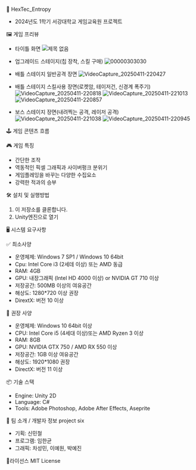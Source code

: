 📌 HexTec_Entropy
 - 2024년도 1학기 서강대학교 게임교육원 프로젝트


🖼️ 게임 프리뷰
- 타이틀 화면
![제목 없음](https://github.com/user-attachments/assets/688aa14f-fe2f-4e18-8aff-e7227aa4f13f)
- 업그레이드 스테이지(칩 장착, 스킬 구매)
![00000303030](https://github.com/user-attachments/assets/72b33464-cc94-40d0-b5e2-1afc597283c6)

- 배틀 스테이지 일반공격 장면
![VideoCapture_20250411-220427](https://github.com/user-attachments/assets/7e1d560e-1e04-45b0-a9fe-9d68cd92cb5e)

- 배틀 스테이지 스킬사용 장면(로켓암, 테이저건, 신경계 폭주기)
![VideoCapture_20250411-220818](https://github.com/user-attachments/assets/f4057bbb-f2df-4224-a0bb-59309196d1e1)
![VideoCapture_20250411-221013](https://github.com/user-attachments/assets/45391478-2ed9-41c2-b17e-989d99ba68b7)
![VideoCapture_20250411-220857](https://github.com/user-attachments/assets/19757d0b-91c0-4984-b6b4-43e027a390a0)

- 보스 스테이지 장면(내려찍는 공격, 레이저 공격)
![VideoCapture_20250411-221038](https://github.com/user-attachments/assets/5baf355e-5f85-4d75-8aef-9ce5621fc54a)
![VideoCapture_20250411-220945](https://github.com/user-attachments/assets/8ef054b1-6b76-4ae0-b67d-17cbd768f1e2)



🕹️ 게임 콘텐츠 흐름



🎮 게임 특징
  - 간단한 조작
  - 역동적인 픽셀 그래픽과 사이버펑크 분위기
  - 게임플레잉을 바꾸는 다양한 수집요소
  - 강력한 적과의 승부



🛠️ 설치 및 실행방법
  1. 이 저장소를 클론합니다.
  2. Unity엔진으로 열기


🖥️ 시스템 요구사항

✅ 최소사양
- 운영체제: Windows 7 SP1 / Windows 10 64bit
- Cpu: Intel Core i3 (2세데 이상) 또는 AMD 동급
- RAM: 4GB
- GPU: 내장그래픽 (Intel HD 4000 이상) or NVIDIA GT 710 이상
- 저장공간: 500MB 이상의 여유공간
- 해상도: 1280*720 이상 권장
- DirextX: 버전 10 이상

🚀 권장 사양
- 운영체제: Windows 10 64bit 이상
- CPU: Intel Core i5 (4세대 이상)또는 AMD Ryzen 3 이상
- RAM: 8GB
- GPU: NVIDIA GTX 750 / AMD RX 550 이상
- 저장공간: 1GB 이상 여유공간
- 해상도: 1920*1080 권장
- DirectX: 버전 11 이상


📦 기술 스택
- Engine: Unity 2D
- Language: C#
- Tools: Adobe Photoshop, Adobe After Effects, Aseprite


🙋 팀 소개 / 개발자 정보
project six
 - 기획: 신민철
 - 프로그램: 임한균
 - 그래픽: 차성민, 이예원, 박예진


📄라이선스
MIT License
